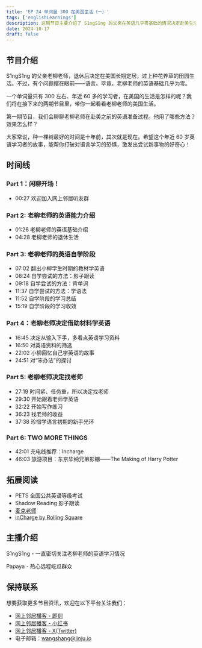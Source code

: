 ```yaml
---
title: 'EP 24 单词量 300 在美国生活（一）'
tags: ['englishLearnings']
description: 这期节目主要介绍了 S1ngS1ng 的父亲在英语几乎零基础的情况决定赴美生活的前期准备
date: 2024-10-17
draft: false
---
```


## 节目介绍

S1ngS1ng 的父亲老柳老师，退休后决定在美国长期定居，过上种花养草的田园生活。不过，有个问题摆在眼前——语言。毕竟，老柳老师的英语基础几乎为零。

一个单词量只有 300 左右、年近 60 多的学习者，在美国的生活是怎样的呢？我们将在接下来的两期节目里，带你一起看看老柳老师的美国生活。

第一期节目，我们会聊聊老柳老师在赴美之前的英语准备过程。他用了哪些方法？效果怎么样？

大家常说，种一棵树最好的时间是十年前，其次就是现在。希望这个年近 60 岁英语学习者的故事，能帮你打破对语言学习的恐惧，激发出尝试新事物的好奇心！

## 时间线

### Part 1：闲聊开场！

- 00:27 欢迎加入网上邻居听友群

### Part 2: 老柳老师的英语能力介绍

- 01:26 老柳老师的英语基础介绍
- 04:28 老柳老师的退休生活

### Part 3: 老柳老师的英语自学阶段

- 07:02 翻出小柳学生时期的教材学英语
- 08:24 自学尝试的方法：影子跟读
- 09:18 自学尝试的方法：背单词
- 11:37 自学尝试的方法：学语法
- 11:52 自学阶段的学习总结
- 15:19 自学阶段的学习收效

### Part 4：老柳老师决定借助材料学英语

- 16:45 决定从输入下手，多看点英语学习资料
- 16:50 对英语资料的筛选
- 22:02 小柳回忆自己学英语的故事
- 24:51 对“笨办法”的探讨

### Part 5: 老柳老师决定找老师

- 27:19 时间紧、任务重，所以决定找老师
- 29:30 开始跟着老师学英语
- 32:22 开始写作练习
- 36:23 找老师的收益
- 37:38 珍惜学语言初期的新手光环

### Part 6: TWO MORE THINGS

- 42:01 充电线推荐：Incharge
- 46:03 旅游项目：东京华纳兄弟影棚——The Making of Harry Potter

## 拓展阅读

- PETS 全国公共英语等级考试
- Shadow Reading 影子跟读
- [麦克老师](https://www.youtube.com/@maikelaoshi)
- [inCharge by Rolling Square](https://rollingsquare.com/collections/cables)

## 主播介绍

S1ngS1ng - 一直密切关注老柳老师的英语学习情况

Papaya - 热心远程吃瓜群众

## 保持联系

想要获取更多节目资讯，欢迎在以下平台关注我们：

- [网上邻居播客 - 即刻](https://m.okjike.com/users/c751f4fb-d31d-44cf-aef9-f6b55dec4cd5?source=user_card&s=eyJ1IjoiNjUyMzg3NmQwZWQ3ZTc2NjQ5ODMwNWE4IiwiZCI6MX0%3D)
- [网上邻居播客 - 小红书](https://www.xiaohongshu.com/user/profile/64c2024f00000000140396e6?xhsshare=WeixinSession&appuid=64c2024f00000000140396e6&apptime=1697005943)
- [网上邻居播客 - X(Twitter)](https://twitter.com/wslj_podcast)
- 电子邮箱：wangshang@linju.io
